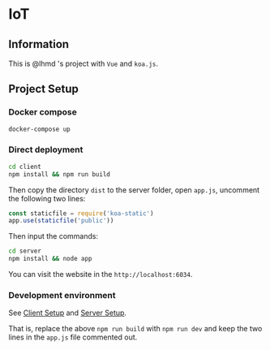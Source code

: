 # IoT

## Information

This is @lhmd 's project with `Vue` and `koa.js`.

## Project Setup

### Docker compose

```bash
docker-compose up
```

### Direct deployment

```bash
cd client
npm install && npm run build
```

Then copy the directory `dist` to the server folder, open `app.js`, uncomment the following two lines:

```js
const staticfile = require('koa-static')
app.use(staticfile('public'))
```

Then input the commands:

```bash
cd server
npm install && node app
```

You can visit the website in the `http://localhost:6034`.

### Development environment

See [Client Setup](https://github.com/lhmd/IoT/blob/main/client/README.md) and [Server Setup](https://github.com/lhmd/IoT/blob/main/server/README.md).

That is, replace the above `npm run build` with `npm run dev` and keep the two lines in the `app.js` file commented out.
